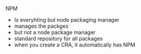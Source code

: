 NPM
 - Is everyhting but node packaging manager
 - manages the packges
 - but not a node package manager
 - standard repository for all packages
 - when you create a CRA, it automatically has NPM
  